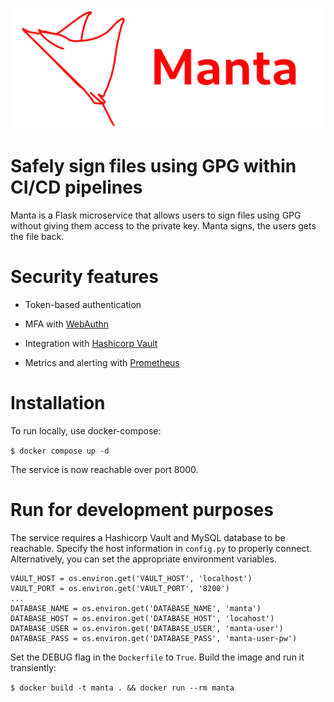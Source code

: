![Manta logo](logo.png)

# Safely sign files using GPG within CI/CD pipelines

Manta is a Flask microservice that allows users to sign files using GPG without giving them access to the private key. Manta signs, the users gets the file back.

# Security features

- Token-based authentication

- MFA with [WebAuthn](https://webauthn.guide/)

- Integration with [Hashicorp Vault](https://www.vaultproject.io/)

- Metrics and alerting with [Prometheus](https://prometheus.io/)

# Installation

To run locally, use docker-compose:

`$ docker compose up -d`

The service is now reachable over port 8000.

# Run for development purposes

The service requires a Hashicorp Vault and MySQL database to be reachable. Specify the host information in `config.py` to properly connect. Alternatively, you can set the appropriate environment variables.

```
VAULT_HOST = os.environ.get('VAULT_HOST', 'localhost')
VAULT_PORT = os.environ.get('VAULT_PORT', '8200')
...
DATABASE_NAME = os.environ.get('DATABASE_NAME', 'manta')
DATABASE_HOST = os.environ.get('DATABASE_HOST', 'locahost')
DATABASE_USER = os.environ.get('DATABASE_USER', 'manta-user')
DATABASE_PASS = os.environ.get('DATABASE_PASS', 'manta-user-pw')
```

Set the DEBUG flag in the `Dockerfile` to `True`. Build the image and run it transiently:

`$ docker build -t manta . && docker run --rm manta`